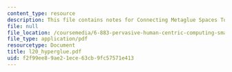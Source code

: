 ```yaml
---
content_type: resource
description: This file contains notes for Connecting Metaglue Spaces Together.
file: null
file_location: /coursemedia/6-883-pervasive-human-centric-computing-sma-5508-spring-2006/f2f99ee89ae21ece63cb9fc57571e413_l20_hyperglue.pdf
file_type: application/pdf
resourcetype: Document
title: l20_hyperglue.pdf
uid: f2f99ee8-9ae2-1ece-63cb-9fc57571e413
---
```

